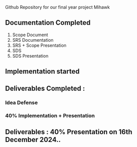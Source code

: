 Github Repository for our final year project Mihawk

## Documentation Completed
1. Scope Document
2. SRS Documentation
3. SRS + Scope Presentation
4. SDS
5. SDS Presentation
## Implementation started

## Deliverables Completed : 
  ### Idea Defense
  ### 40% Implementation + Presentation
  

## Deliverables : 40% Presentation on 16th December 2024..
